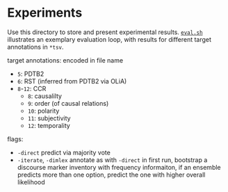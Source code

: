 # Experiments

Use this directory to store and present experimental results.
[`eval.sh`](eval.sh) illustrates an exemplary evaluation loop, with results for different target annotations in `*tsv`.

target annotations: encoded in file name
- `5`: PDTB2
- `6`: RST (inferred from PDTB2 via OLiA)
- `8`-`12`: CCR
  - `8`: causalilty
  - `9`: order (of causal relations)
  - `10`: polarity
  - `11`: subjectivity
  - `12`: temporality

flags:
- `-direct` predict via majority vote
- `-iterate`, `-dimlex` annotate as with `-direct` in first run, bootstrap a discourse marker inventory with frequency informaiton, if an ensemble predicts more than one option, predict the one with higher overall likelihood
